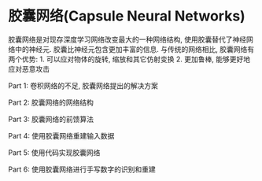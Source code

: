 # 胶囊网络(Capsule Neural Networks)

胶囊网络是对现存深度学习网络改变最大的一种网络结构, 使用胶囊替代了神经网络中的神经元. 胶囊比神经元包含更加丰富的信息. 与传统的网络相比, 胶囊网络有两个优势: 1. 可以应对物体的旋转, 缩放和其它仿射变换 2. 更加鲁棒, 能够更好地应对恶意攻击

Part 1: 卷积网络的不足, 胶囊网络提出的解决方案

Part 2: 胶囊网络的网络结构

Part 3: 胶囊网络的前馈算法

Part 4: 使用胶囊网络重建输入数据

Part 5: 使用代码实现胶囊网络

Part 6: 使用胶囊网络进行手写数字的识别和重建